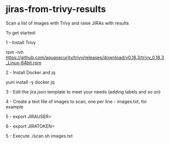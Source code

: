 # jiras-from-trivy-results
Scan a list of images with Trivy and raise JIRAs with results

To get started:

1 - Install Trivy

rpm -ivh https://github.com/aquasecurity/trivy/releases/download/v0.18.3/trivy_0.18.3_Linux-64bit.rpm

2 - Install Docker and jq

yum install -y docker jq

3 - Edit the jira.json template to meet your needs (adding labels and so on)

4 - Create a text file of images to scan, one per line - images.txt, for example

5 - export JIRAUSER=<your JIRA username>

6 - export JIRATOKEN=<your JIRA api token>

5 - Execute ./scan.sh images.txt
